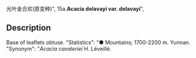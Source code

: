 光叶金合欢(原变种)",
15a.**Acacia delavayi var. delavayi**",

## Description
Base of leaflets obtuse.
  "Statistics": "● Mountains; 1700-2200 m. Yunnan.
  "Synonym": "*Acacia cavaleriei* H. Léveillé.
